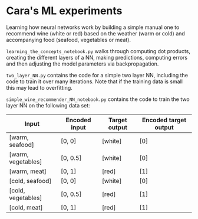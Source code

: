 # Cara's ML experiments

Learning how neural networks work by building a simple manual one to recommend wine (white or red) based on the weather (warm or cold) and accompanying food (seafood, vegetables or meat).

`learning_the_concepts_notebook.py` walks through computing dot products, creating the different layers of a NN, making predictions, computing errors and then adjusting the model parameters via backpropagation.

`two_layer_NN.py` contains the code for a simple two layer NN, including the code to train it over many iterations. Note that if the training data is small this may lead to overfitting.

`simple_wine_recommender_NN_notebook.py` contains the code to train the two layer NN on the following data set:

| Input              | Encoded input | Target output | Encoded target output |
| ------------------ | ------------- | ------------  | --------------------- |
| [warm, seafood]    | [0, 0]        | [white]       | [0]                   |
| [warm, vegetables] | [0, 0.5]      | [white]       | [0]                   |
| [warm, meat]       | [0, 1]        | [red]         | [1]                   |
| [cold, seafood]    | [0, 0]        | [white]       | [0]                   |
| [cold, vegetables] | [0, 0.5]      | [red]         | [1]                   |
| [cold, meat]       | [0, 1]        | [red]         | [1]                   |

